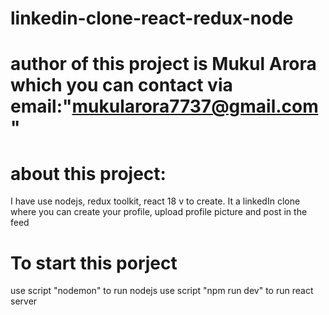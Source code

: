 # linkedin-clone-react-redux-node

# author of this project is Mukul Arora which you can contact via email:"mukularora7737@gmail.com"

# about this project:

I have use nodejs, redux toolkit, react 18 v to create. It a linkedIn clone where you can create your profile, upload profile picture and post in the feed

# To start this porject

use script "nodemon" to run nodejs
use script "npm run dev" to run react server
